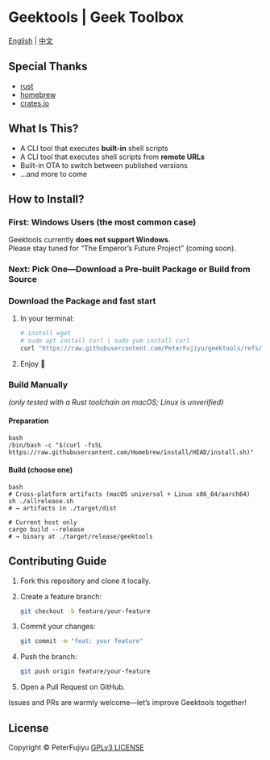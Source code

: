 # Geektools | Geek Toolbox

[English](./README.md) | [中文](./README_CN.md) 

## Special Thanks

- [rust](https://www.rust-lang.org/)
- [homebrew](https://brew.sh/)
- [crates.io](https://crates.io/)

## What Is This?

- A CLI tool that executes **built-in** shell scripts  
- A CLI tool that executes shell scripts from **remote URLs**
- Built-in OTA to switch between published versions
- …and more to come

## How to Install?

### First: Windows Users (the most common case)

Geektools currently **does not support Windows**.  
Please stay tuned for “The Emperor’s Future Project” (coming soon).

### Next: Pick One—Download a Pre-built Package or Build from Source

### Download the Package and fast start


1. In your terminal:

   ```bash
   # install wget
   # sudo apt install curl | sudo yum install curl
   curl "https://raw.githubusercontent.com/PeterFujiyu/geektools/refs/heads/master/install.sh" | bash
   ```
2. Enjoy 🎉

### Build Manually
*(only tested with a Rust toolchain on macOS; Linux is unverified)*

#### Preparation
```
bash
/bin/bash -c "$(curl -fsSL https://raw.githubusercontent.com/Homebrew/install/HEAD/install.sh)"
```
#### Build (choose one)
```
bash
# Cross-platform artifacts (macOS universal + Linux x86_64/aarch64)
sh ./allrelease.sh
# → artifacts in ./target/dist

# Current host only
cargo build --release
# → binary at ./target/release/geektools
```
## Contributing Guide

1. Fork this repository and clone it locally.
2. Create a feature branch:

   ```bash
   git checkout -b feature/your-feature
   ```

3. Commit your changes:

   ```bash
   git commit -m "feat: your feature"
   ```

4. Push the branch:

   ```bash
   git push origin feature/your-feature
   ```

5. Open a Pull Request on GitHub.

Issues and PRs are warmly welcome—let’s improve Geektools together!

## License
Copyright ©️ PeterFujiyu
[GPLv3 LICENSE](./LICENSE)


